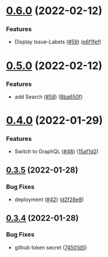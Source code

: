 # [0.6.0](https://github.com/EddieHubCommunity/good-first-issue-finder/compare/v0.5.0...v0.6.0) (2022-02-12)


### Features

* Display Issue-Labels ([#59](https://github.com/EddieHubCommunity/good-first-issue-finder/issues/59)) ([e6f1fef](https://github.com/EddieHubCommunity/good-first-issue-finder/commit/e6f1fef8f9d48d6f830b4ca079250c741e373692))



# [0.5.0](https://github.com/EddieHubCommunity/good-first-issue-finder/compare/v0.4.0...v0.5.0) (2022-02-12)


### Features

* add Search ([#58](https://github.com/EddieHubCommunity/good-first-issue-finder/issues/58)) ([8ba650f](https://github.com/EddieHubCommunity/good-first-issue-finder/commit/8ba650fe168af09a0bd9506f3cc3af7f0716efeb))



# [0.4.0](https://github.com/EddieHubCommunity/good-first-issue-finder/compare/v0.3.5...v0.4.0) (2022-01-29)


### Features

* Switch to GraphQL ([#48](https://github.com/EddieHubCommunity/good-first-issue-finder/issues/48)) ([15af1d2](https://github.com/EddieHubCommunity/good-first-issue-finder/commit/15af1d2767304e5a6086d89f0988937abc4ad899))



## [0.3.5](https://github.com/EddieHubCommunity/good-first-issue-finder/compare/v0.3.4...v0.3.5) (2022-01-28)


### Bug Fixes

* deployment ([#42](https://github.com/EddieHubCommunity/good-first-issue-finder/issues/42)) ([d2f28e8](https://github.com/EddieHubCommunity/good-first-issue-finder/commit/d2f28e8905b2607e56ad1c0bb5da8b168347257c))



## [0.3.4](https://github.com/EddieHubCommunity/good-first-issue-finder/compare/v0.3.3...v0.3.4) (2022-01-28)


### Bug Fixes

* github token secret ([74501d5](https://github.com/EddieHubCommunity/good-first-issue-finder/commit/74501d5ed5fb9560267772e5b2754ece7983f9f5))



